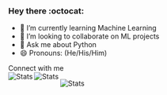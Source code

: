 ### Hey there :octocat:

<!--
**Atharv-777/Atharv-777** is a ✨ _special_ ✨ repository because its `README.md` (this file) appears on your GitHub profile.

Here are some ideas to get you started:
- 🔭 I’m currently working on ...
- 🤔 I’m looking for help with ...
- 📫 How to reach me: atharvbidwe11@gmail.com
- ⚡ Fun fact: ...-->

- 🌱 I’m currently learning Machine Learning
- 👯 I’m looking to collaborate on ML projects
- 💬 Ask me about Python
- 😄 Pronouns: (He/His/Him)



Connect with me
<br>
<img align="left" alt="Stats" href="https://twitter.com/AtharvBidwe" src="https://img.shields.io/badge/Twitter-1DA1F2?style=for-the-badge&logo=twitter&logoColor=white" />
<img align="left" alt="Stats" href="https://www.linkedin.com/in/atharv-bidwe-2996631aa/" src="https://img.shields.io/badge/LinkedIn-0077B5?style=for-the-badge&logo=linkedin&logoColor=white" />

<img align="left" alt="Stats" src="https://github-readme-stats.vercel.app/api?username=Atharv-777&&show_icons=true&title_color=ffffff&icon_color=ffffff&text_color=daf7dc&bg_color=000000" />

